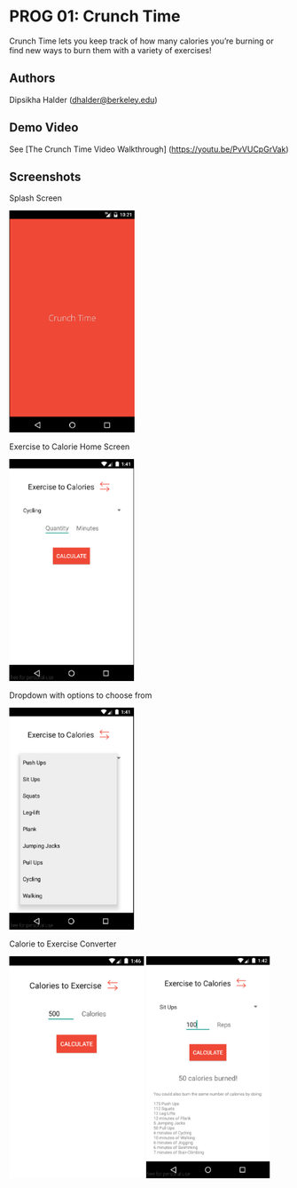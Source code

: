 # PROG 01: Crunch Time

Crunch Time lets you keep track of how many calories you’re burning or find new ways to burn them with a variety of exercises!

## Authors

Dipsikha Halder ([dhalder@berkeley.edu](mailto:dhalder@berkeley.edu))

## Demo Video

See [The Crunch Time Video Walkthrough] (https://youtu.be/PvVUCpGrVak)

## Screenshots

Splash Screen

<img src="screenshots/home0.png" height="400" alt="Screenshot"/>

Exercise to Calorie Home Screen

<img src="screenshots/home1.png" height="400" alt="Screenshot"/>

Dropdown with options to choose from

<img src="screenshots/home2.png" height="400" alt="Screenshot"/>

Calorie to Exercise Converter

<img src="screenshots/home4.png" height="400" alt="Screenshot"/>


<img src="screenshots/home3.png" height="400" alt="Screenshot"/>



